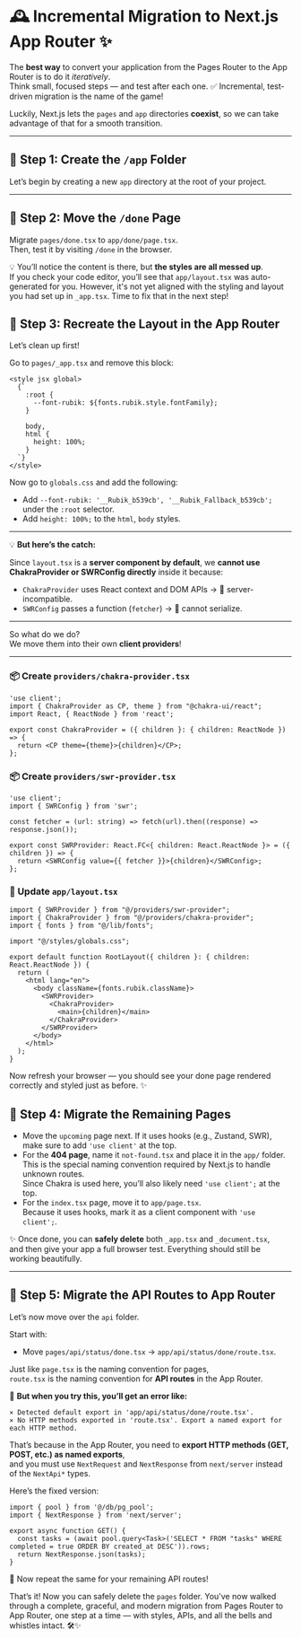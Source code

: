 # 🕰️ Incremental Migration to Next.js App Router ✨

The **best way** to convert your application from the Pages Router to the App Router is to do it *iteratively*.  
Think small, focused steps — and test after each one. ✅ Incremental, test-driven migration is the name of the game!

Luckily, Next.js lets the `pages` and `app` directories **coexist**, so we can take advantage of that for a smooth transition.

---

## 🔷 Step 1: Create the `/app` Folder

Let’s begin by creating a new `app` directory at the root of your project.

---

## 🔷 Step 2: Move the `/done` Page

Migrate `pages/done.tsx` to `app/done/page.tsx`.  
Then, test it by visiting `/done` in the browser.

💡 You’ll notice the content is there, but **the styles are all messed up**.  
If you check your code editor, you’ll see that `app/layout.tsx` was auto-generated for you. However, it's not yet aligned with the styling and layout you had set up in `_app.tsx`. Time to fix that in the next step!

## 🔷 Step 3: Recreate the Layout in the App Router

Let’s clean up first!

Go to `pages/_app.tsx` and remove this block:

```tsx
<style jsx global>
  {`
    :root {
      --font-rubik: ${fonts.rubik.style.fontFamily};
    }

    body,
    html {
      height: 100%;
    }
  `}
</style>
```

Now go to `globals.css` and add the following:

- Add `--font-rubik: '__Rubik_b539cb', '__Rubik_Fallback_b539cb';` under the `:root` selector.
- Add `height: 100%;` to the `html`, `body` styles.

---

💡 **But here’s the catch:**

Since `layout.tsx` is a **server component by default**, we **cannot use ChakraProvider or SWRConfig directly** inside it because:

- `ChakraProvider` uses React context and DOM APIs → 🚫 server-incompatible.
- `SWRConfig` passes a function (`fetcher`) → 🚫 cannot serialize.

---

So what do we do?  
We move them into their own **client providers**!

---

### 📦 Create `providers/chakra-provider.tsx`
```tsx
'use client';
import { ChakraProvider as CP, theme } from "@chakra-ui/react";
import React, { ReactNode } from 'react';

export const ChakraProvider = ({ children }: { children: ReactNode }) => {
  return <CP theme={theme}>{children}</CP>;
};
```

### 📦 Create `providers/swr-provider.tsx`
```tsx
'use client';
import { SWRConfig } from 'swr';

const fetcher = (url: string) => fetch(url).then((response) => response.json());

export const SWRProvider: React.FC<{ children: React.ReactNode }> = ({ children }) => {
  return <SWRConfig value={{ fetcher }}>{children}</SWRConfig>;
};
```

### 🎨 Update `app/layout.tsx`
```tsx
import { SWRProvider } from "@/providers/swr-provider";
import { ChakraProvider } from "@/providers/chakra-provider";
import { fonts } from "@/lib/fonts";

import "@/styles/globals.css";

export default function RootLayout({ children }: { children: React.ReactNode }) {
  return (
    <html lang="en">
      <body className={fonts.rubik.className}>
        <SWRProvider>
          <ChakraProvider>
            <main>{children}</main>
          </ChakraProvider>
        </SWRProvider>
      </body>
    </html>
  );
}
```
Now refresh your browser — you should see your done page rendered correctly and styled just as before. ✨


## 🔷 Step 4: Migrate the Remaining Pages

- Move the `upcoming` page next. If it uses hooks (e.g., Zustand, SWR), make sure to add `'use client'` at the top.
- For the **404 page**, name it `not-found.tsx` and place it in the `app/` folder.  
  This is the special naming convention required by Next.js to handle unknown routes.  
  Since Chakra is used here, you’ll also likely need `'use client';` at the top.
- For the `index.tsx` page, move it to `app/page.tsx`.  
  Because it uses hooks, mark it as a client component with `'use client';`.

✨ Once done, you can **safely delete** both `_app.tsx` and `_document.tsx`,  
and then give your app a full browser test. Everything should still be working beautifully.

---

## 🔷 Step 5: Migrate the API Routes to App Router

Let’s now move over the `api` folder.

Start with:

- Move `pages/api/status/done.tsx` → `app/api/status/done/route.tsx`.

Just like `page.tsx` is the naming convention for pages,  
`route.tsx` is the naming convention for **API routes** in the App Router.

😬 **But when you try this, you’ll get an error like:**
```
⨯ Detected default export in 'app/api/status/done/route.tsx'.
⨯ No HTTP methods exported in 'route.tsx'. Export a named export for each HTTP method.
```

That’s because in the App Router, you need to **export HTTP methods (GET, POST, etc.) as named exports**,  
and you must use `NextRequest` and `NextResponse` from `next/server` instead of the `NextApi*` types.

Here’s the fixed version:

```tsx
import { pool } from '@/db/pg_pool';
import { NextResponse } from 'next/server';

export async function GET() {
  const tasks = (await pool.query<Task>('SELECT * FROM "tasks" WHERE completed = true ORDER BY created_at DESC')).rows;
  return NextResponse.json(tasks);
}
```
🎯 Now repeat the same for your remaining API routes!


That’s it! Now you can safely delete the `pages` folder. You've now walked through a complete, graceful, and modern migration from Pages Router to App Router,
one step at a time — with styles, APIs, and all the bells and whistles intact. 🛠️✨
